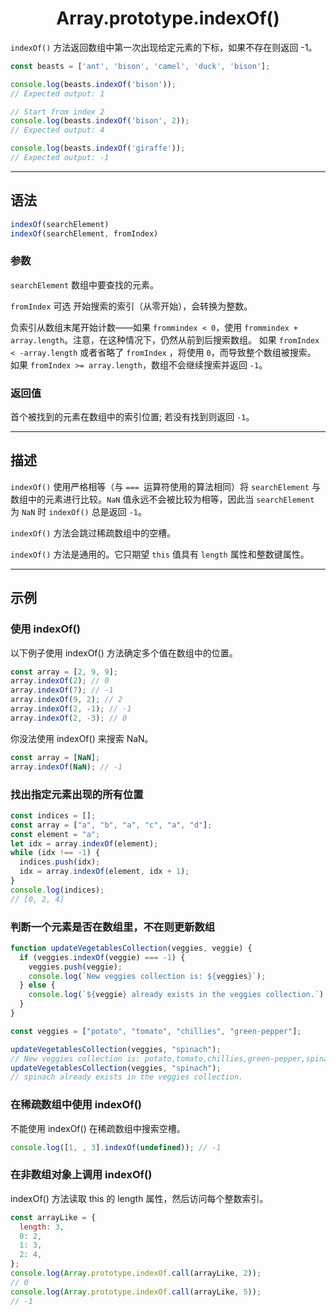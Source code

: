 # <center> Array.prototype.indexOf()

`indexOf()` 方法返回数组中第一次出现给定元素的下标，如果不存在则返回 -1。

```javascript
const beasts = ['ant', 'bison', 'camel', 'duck', 'bison'];

console.log(beasts.indexOf('bison'));
// Expected output: 1

// Start from index 2
console.log(beasts.indexOf('bison', 2));
// Expected output: 4

console.log(beasts.indexOf('giraffe'));
// Expected output: -1

```

<hr>

## 语法
```javascript
indexOf(searchElement)
indexOf(searchElement, fromIndex)
```

### 参数
`searchElement`
数组中要查找的元素。

`fromIndex` 可选
开始搜索的索引（从零开始），会转换为整数。

负索引从数组末尾开始计数——如果 `frommindex < 0`，使用 `frommindex + array.length`。注意，在这种情况下，仍然从前到后搜索数组。
如果 `fromIndex < -array.length` 或者省略了 `fromIndex` ，将使用 `0`，而导致整个数组被搜索。
如果 `fromIndex >= array.length`，数组不会继续搜索并返回 `-1`。

### 返回值
首个被找到的元素在数组中的索引位置; 若没有找到则返回 `-1`。

<hr>

## 描述

`indexOf()` 使用严格相等（与 `=== `运算符使用的算法相同）将 `searchElement` 与数组中的元素进行比较。`NaN` 值永远不会被比较为相等，因此当 `searchElement` 为 `NaN` 时 `indexOf()` 总是返回 `-1`。

`indexOf()` 方法会跳过稀疏数组中的空槽。

`indexOf()` 方法是通用的。它只期望 `this` 值具有 `length` 属性和整数键属性。

<hr>

## 示例
### 使用 indexOf()
以下例子使用 indexOf() 方法确定多个值在数组中的位置。
```javascript
const array = [2, 9, 9];
array.indexOf(2); // 0
array.indexOf(7); // -1
array.indexOf(9, 2); // 2
array.indexOf(2, -1); // -1
array.indexOf(2, -3); // 0

```
你没法使用 indexOf() 来搜索 NaN。
```javascript
const array = [NaN];
array.indexOf(NaN); // -1
```

### 找出指定元素出现的所有位置
```javascript
const indices = [];
const array = ["a", "b", "a", "c", "a", "d"];
const element = "a";
let idx = array.indexOf(element);
while (idx !== -1) {
  indices.push(idx);
  idx = array.indexOf(element, idx + 1);
}
console.log(indices);
// [0, 2, 4]
```

### 判断一个元素是否在数组里，不在则更新数组
```javascript
function updateVegetablesCollection(veggies, veggie) {
  if (veggies.indexOf(veggie) === -1) {
    veggies.push(veggie);
    console.log(`New veggies collection is: ${veggies}`);
  } else {
    console.log(`${veggie} already exists in the veggies collection.`);
  }
}

const veggies = ["potato", "tomato", "chillies", "green-pepper"];

updateVegetablesCollection(veggies, "spinach");
// New veggies collection is: potato,tomato,chillies,green-pepper,spinach
updateVegetablesCollection(veggies, "spinach");
// spinach already exists in the veggies collection.
```

### 在稀疏数组中使用 indexOf()
不能使用 indexOf() 在稀疏数组中搜索空槽。
```javascript
console.log([1, , 3].indexOf(undefined)); // -1
```

### 在非数组对象上调用 indexOf()
indexOf() 方法读取 this 的 length 属性，然后访问每个整数索引。
```javascript
const arrayLike = {
  length: 3,
  0: 2,
  1: 3,
  2: 4,
};
console.log(Array.prototype.indexOf.call(arrayLike, 2));
// 0
console.log(Array.prototype.indexOf.call(arrayLike, 5));
// -1
```